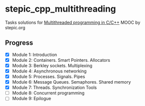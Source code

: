 # stepic_cpp_multithreading

Tasks solutions for [Multithreaded programming in C/C++](https://stepic.org/course/149) 
MOOC by stepic.org

## Progress

- [x] Module 1: Introduction
- [x] Module 2: Containers. Smart Pointers. Allocators 
- [x] Module 3: Berkley sockets. Multiplexing
- [x] Module 4: Asynchronous networking
- [x] Module 5: Processes. Signals. Pipes
- [x] Module 6: Message Queues. Semaphores. Shared memory
- [x] Module 7: Threads. Synchronization Tools
- [ ] Module 8: Concurrent programming
- [ ] Module 9: Epilogue
